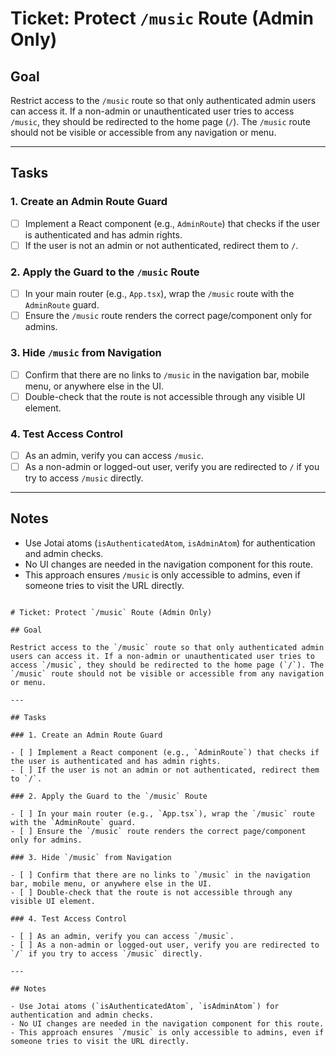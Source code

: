 # Ticket: Protect `/music` Route (Admin Only)

## Goal

Restrict access to the `/music` route so that only authenticated admin users can access it. If a non-admin or unauthenticated user tries to access `/music`, they should be redirected to the home page (`/`). The `/music` route should not be visible or accessible from any navigation or menu.

---

## Tasks

### 1. Create an Admin Route Guard

- [ ] Implement a React component (e.g., `AdminRoute`) that checks if the user is authenticated and has admin rights.
- [ ] If the user is not an admin or not authenticated, redirect them to `/`.

### 2. Apply the Guard to the `/music` Route

- [ ] In your main router (e.g., `App.tsx`), wrap the `/music` route with the `AdminRoute` guard.
- [ ] Ensure the `/music` route renders the correct page/component only for admins.

### 3. Hide `/music` from Navigation

- [ ] Confirm that there are no links to `/music` in the navigation bar, mobile menu, or anywhere else in the UI.
- [ ] Double-check that the route is not accessible through any visible UI element.

### 4. Test Access Control

- [ ] As an admin, verify you can access `/music`.
- [ ] As a non-admin or logged-out user, verify you are redirected to `/` if you try to access `/music` directly.

---

## Notes

- Use Jotai atoms (`isAuthenticatedAtom`, `isAdminAtom`) for authentication and admin checks.
- No UI changes are needed in the navigation component for this route.
- This approach ensures `/music` is only accessible to admins, even if someone tries to visit the URL directly.

```// filepath: c:\xampp\htdocs\WebSitesDesigns\developments\cline-test\mystickHitsv1.0\protect-music.md

# Ticket: Protect `/music` Route (Admin Only)

## Goal

Restrict access to the `/music` route so that only authenticated admin users can access it. If a non-admin or unauthenticated user tries to access `/music`, they should be redirected to the home page (`/`). The `/music` route should not be visible or accessible from any navigation or menu.

---

## Tasks

### 1. Create an Admin Route Guard

- [ ] Implement a React component (e.g., `AdminRoute`) that checks if the user is authenticated and has admin rights.
- [ ] If the user is not an admin or not authenticated, redirect them to `/`.

### 2. Apply the Guard to the `/music` Route

- [ ] In your main router (e.g., `App.tsx`), wrap the `/music` route with the `AdminRoute` guard.
- [ ] Ensure the `/music` route renders the correct page/component only for admins.

### 3. Hide `/music` from Navigation

- [ ] Confirm that there are no links to `/music` in the navigation bar, mobile menu, or anywhere else in the UI.
- [ ] Double-check that the route is not accessible through any visible UI element.

### 4. Test Access Control

- [ ] As an admin, verify you can access `/music`.
- [ ] As a non-admin or logged-out user, verify you are redirected to `/` if you try to access `/music` directly.

---

## Notes

- Use Jotai atoms (`isAuthenticatedAtom`, `isAdminAtom`) for authentication and admin checks.
- No UI changes are needed in the navigation component for this route.
- This approach ensures `/music` is only accessible to admins, even if someone tries to visit the URL directly.
```
